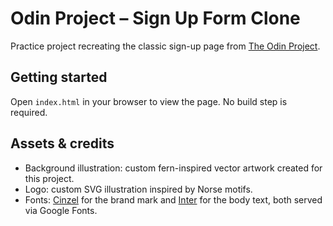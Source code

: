 # Odin Project – Sign Up Form Clone

Practice project recreating the classic sign-up page from [The Odin Project](https://www.theodinproject.com/).

## Getting started

Open `index.html` in your browser to view the page. No build step is required.

## Assets & credits

- Background illustration: custom fern-inspired vector artwork created for this project.
- Logo: custom SVG illustration inspired by Norse motifs.
- Fonts: [Cinzel](https://fonts.google.com/specimen/Cinzel) for the brand mark and [Inter](https://fonts.google.com/specimen/Inter) for the body text, both served via Google Fonts.
